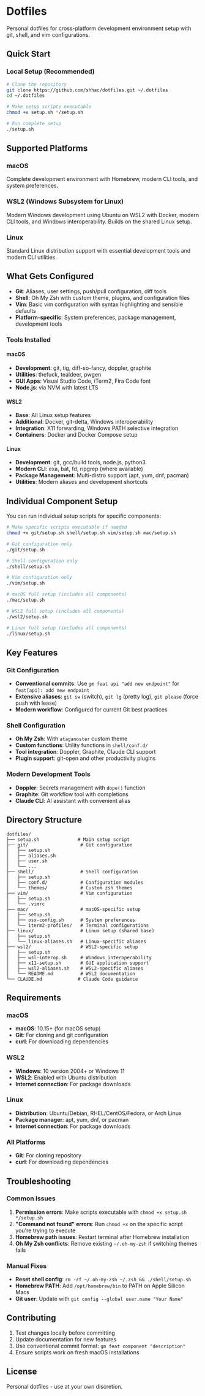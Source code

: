 # Dotfiles

Personal dotfiles for cross-platform development environment setup with git, shell, and vim configurations.

## Quick Start

### Local Setup (Recommended)

```bash
# Clone the repository
git clone https://github.com/shhac/dotfiles.git ~/.dotfiles
cd ~/.dotfiles

# Make setup scripts executable
chmod +x setup.sh */setup.sh

# Run complete setup
./setup.sh
```


## Supported Platforms

### macOS
Complete development environment with Homebrew, modern CLI tools, and system preferences.

### WSL2 (Windows Subsystem for Linux)
Modern Windows development using Ubuntu on WSL2 with Docker, modern CLI tools, and Windows interoperability. Builds on the shared Linux setup.

### Linux
Standard Linux distribution support with essential development tools and modern CLI utilities.

## What Gets Configured

- **Git**: Aliases, user settings, push/pull configuration, diff tools
- **Shell**: Oh My Zsh with custom theme, plugins, and configuration files
- **Vim**: Basic vim configuration with syntax highlighting and sensible defaults
- **Platform-specific**: System preferences, package management, development tools

### Tools Installed

#### macOS
- **Development**: git, tig, diff-so-fancy, doppler, graphite
- **Utilities**: thefuck, tealdeer, pwgen
- **GUI Apps**: Visual Studio Code, iTerm2, Fira Code font
- **Node.js**: via NVM with latest LTS

#### WSL2
- **Base**: All Linux setup features
- **Additional**: Docker, git-delta, Windows interoperability
- **Integration**: X11 forwarding, Windows PATH selective integration
- **Containers**: Docker and Docker Compose setup

#### Linux
- **Development**: git, gcc/build tools, node.js, python3
- **Modern CLI**: exa, bat, fd, ripgrep (where available)
- **Package Management**: Multi-distro support (apt, yum, dnf, pacman)
- **Utilities**: Modern aliases and development shortcuts

## Individual Component Setup

You can run individual setup scripts for specific components:

```bash
# Make specific scripts executable if needed
chmod +x git/setup.sh shell/setup.sh vim/setup.sh mac/setup.sh

# Git configuration only
./git/setup.sh

# Shell configuration only  
./shell/setup.sh

# Vim configuration only
./vim/setup.sh

# macOS full setup (includes all components)
./mac/setup.sh

# WSL2 full setup (includes all components)
./wsl2/setup.sh

# Linux full setup (includes all components)
./linux/setup.sh
```

## Key Features

### Git Configuration
- **Conventional commits**: Use `gm feat api "add new endpoint"` for `feat[api]: add new endpoint`
- **Extensive aliases**: `git sw` (switch), `git lg` (pretty log), `git please` (force push with lease)
- **Modern workflow**: Configured for current Git best practices

### Shell Configuration
- **Oh My Zsh**: With `ataganoster` custom theme
- **Custom functions**: Utility functions in `shell/conf.d/`
- **Tool integration**: Doppler, Graphite, Claude CLI support
- **Plugin support**: git-open and other productivity plugins

### Modern Development Tools
- **Doppler**: Secrets management with `dope()` function
- **Graphite**: Git workflow tool with completions
- **Claude CLI**: AI assistant with convenient alias

## Directory Structure

```
dotfiles/
├── setup.sh              # Main setup script
├── git/                   # Git configuration
│   ├── setup.sh
│   ├── aliases.sh
│   ├── user.sh
│   └── ...
├── shell/                 # Shell configuration
│   ├── setup.sh
│   ├── conf.d/            # Configuration modules
│   └── themes/            # Custom zsh themes
├── vim/                   # Vim configuration
│   ├── setup.sh
│   └── .vimrc
├── mac/                   # macOS-specific setup
│   ├── setup.sh
│   ├── osx-config.sh      # System preferences
│   └── iterm2-profiles/   # Terminal configurations
├── linux/                 # Linux setup (shared base)
│   ├── setup.sh
│   └── linux-aliases.sh   # Linux-specific aliases
├── wsl2/                  # WSL2-specific setup
│   ├── setup.sh
│   ├── wsl-interop.sh     # Windows interoperability
│   ├── x11-setup.sh       # GUI application support
│   ├── wsl2-aliases.sh    # WSL2-specific aliases
│   └── README.md          # WSL2 documentation
└── CLAUDE.md             # Claude Code guidance
```

## Requirements

### macOS
- **macOS**: 10.15+ (for macOS setup)
- **Git**: For cloning and git configuration
- **curl**: For downloading dependencies

### WSL2
- **Windows**: 10 version 2004+ or Windows 11
- **WSL2**: Enabled with Ubuntu distribution
- **Internet connection**: For package downloads

### Linux
- **Distribution**: Ubuntu/Debian, RHEL/CentOS/Fedora, or Arch Linux
- **Package manager**: apt, yum, dnf, or pacman
- **Internet connection**: For package downloads

### All Platforms
- **Git**: For cloning repository
- **curl**: For downloading dependencies

## Troubleshooting

### Common Issues

1. **Permission errors**: Make scripts executable with `chmod +x setup.sh */setup.sh`
2. **"Command not found" errors**: Run `chmod +x` on the specific script you're trying to execute
3. **Homebrew path issues**: Restart terminal after Homebrew installation
4. **Oh My Zsh conflicts**: Remove existing `~/.oh-my-zsh` if switching themes fails

### Manual Fixes

- **Reset shell config**: `rm -rf ~/.oh-my-zsh ~/.zsh && ./shell/setup.sh`
- **Homebrew PATH**: Add `/opt/homebrew/bin` to PATH on Apple Silicon Macs
- **Git user**: Update with `git config --global user.name "Your Name"`

## Contributing

1. Test changes locally before committing
2. Update documentation for new features
3. Use conventional commit format: `gm feat component "description"`
4. Ensure scripts work on fresh macOS installations

## License

Personal dotfiles - use at your own discretion.